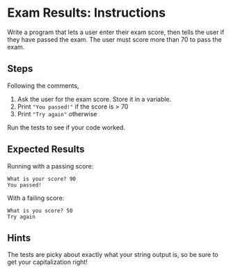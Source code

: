 # Exam Results: Instructions  

Write a program that lets a user enter their exam score, then tells the user if they have passed the exam. The user must score more than 70 to pass the exam.

## Steps

Following the comments,

1. Ask the user for the exam score. Store it in a variable.
2. Print `"You passed!"` if the score is > 70
3. Print `"Try again"` otherwise

Run the tests to see if your code worked.

## Expected Results

Running with a passing score:
```
What is your score? 90
You passed!
```

With a failing score:
```
What is you score? 50
Try again
```

## Hints

The tests are picky about exactly what your string output is, so be sure to get your capitalization right!